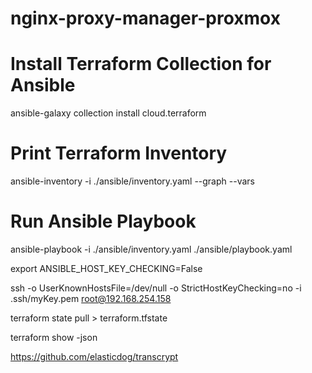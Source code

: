 # nginx-proxy-manager-proxmox

# Install Terraform Collection for Ansible
ansible-galaxy collection install cloud.terraform

# Print Terraform Inventory
ansible-inventory -i ./ansible/inventory.yaml --graph --vars

# Run Ansible Playbook
ansible-playbook -i ./ansible/inventory.yaml ./ansible/playbook.yaml

export ANSIBLE_HOST_KEY_CHECKING=False

ssh -o UserKnownHostsFile=/dev/null -o StrictHostKeyChecking=no -i .ssh/myKey.pem root@192.168.254.158

terraform state pull > terraform.tfstate

terraform show -json

https://github.com/elasticdog/transcrypt